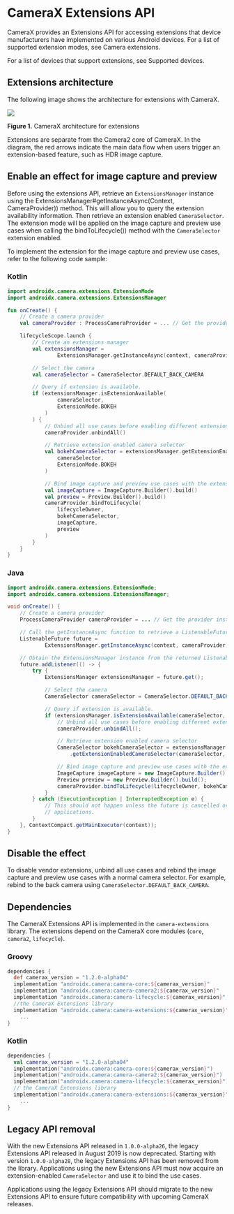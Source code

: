 # CameraX Extensions API

CameraX provides an Extensions API for accessing extensions that device manufacturers have implemented on various Android devices. For a list of supported extension modes, see Camera extensions.

For a list of devices that support extensions, see Supported devices.

Extensions architecture
-----------------------

The following image shows the architecture for extensions with CameraX.

![](https://developer.android.com/static/images/training/camera/camerax/camerax-architecture.png)

**Figure 1.** CameraX architecture for extensions

Extensions are separate from the Camera2 core of CameraX. In the diagram, the red arrows indicate the main data flow when users trigger an extension-based feature, such as HDR image capture.

Enable an effect for image capture and preview
----------------------------------------------

Before using the extensions API, retrieve an `ExtensionsManager` instance using the ExtensionsManager#getInstanceAsync(Context, CameraProvider)) method. This will allow you to query the extension availability information. Then retrieve an extension enabled `CameraSelector`. The extension mode will be applied on the image capture and preview use cases when calling the bindToLifecycle()) method with the `CameraSelector` extension enabled.

To implement the extension for the image capture and preview use cases, refer to the following code sample:

### Kotlin

```kotlin
import androidx.camera.extensions.ExtensionMode
import androidx.camera.extensions.ExtensionsManager

fun onCreate() {
    // Create a camera provider
    val cameraProvider : ProcessCameraProvider = ... // Get the provider instance

    lifecycleScope.launch {
        // Create an extensions manager
        val extensionsManager =
                ExtensionsManager.getInstanceAsync(context, cameraProvider).await()

        // Select the camera
        val cameraSelector = CameraSelector.DEFAULT_BACK_CAMERA

        // Query if extension is available.
        if (extensionsManager.isExtensionAvailable(
                cameraSelector,
                ExtensionMode.BOKEH
            )
        ) {
            // Unbind all use cases before enabling different extension modes.
            cameraProvider.unbindAll()

            // Retrieve extension enabled camera selector
            val bokehCameraSelector = extensionsManager.getExtensionEnabledCameraSelector(
                cameraSelector,
                ExtensionMode.BOKEH
            )

            // Bind image capture and preview use cases with the extension enabled camera selector.
            val imageCapture = ImageCapture.Builder().build()
            val preview = Preview.Builder().build()
            cameraProvider.bindToLifecycle(
                lifecycleOwner,
                bokehCameraSelector,
                imageCapture,
                preview
            )
        }
    }
}
```

### Java

```java
import androidx.camera.extensions.ExtensionMode;
import androidx.camera.extensions.ExtensionsManager;

void onCreate() {
    // Create a camera provider
    ProcessCameraProvider cameraProvider = ... // Get the provider instance

    // Call the getInstanceAsync function to retrieve a ListenableFuture object
    ListenableFuture future =
            ExtensionsManager.getInstanceAsync(context, cameraProvider);

    // Obtain the ExtensionsManager instance from the returned ListenableFuture object
    future.addListener(() -> {
        try {
            ExtensionsManager extensionsManager = future.get();

            // Select the camera
            CameraSelector cameraSelector = CameraSelector.DEFAULT_BACK_CAMERA;

            // Query if extension is available.
            if (extensionsManager.isExtensionAvailable(cameraSelector, ExtensionMode.BOKEH)) {
                // Unbind all use cases before enabling different extension modes.
                cameraProvider.unbindAll();

                // Retrieve extension enabled camera selector
                CameraSelector bokehCameraSelector = extensionsManager
                    .getExtensionEnabledCameraSelector(cameraSelector, ExtensionMode.BOKEH);

                // Bind image capture and preview use cases with the extension enabled camera selector.
                ImageCapture imageCapture = new ImageCapture.Builder().build();
                Preview preview = new Preview.Builder().build();
                cameraProvider.bindToLifecycle(lifecycleOwner, bokehCameraSelector, imageCapture, preview);
            }
        } catch (ExecutionException | InterruptedException e) {
            // This should not happen unless the future is cancelled or the thread is interrupted by
            // applications.
        }
    }, ContextCompact.getMainExecutor(context));
}
```

Disable the effect
------------------

To disable vendor extensions, unbind all use cases and rebind the image capture and preview use cases with a normal camera selector. For example, rebind to the back camera using `CameraSelector.DEFAULT_BACK_CAMERA`.

Dependencies
------------

The CameraX Extensions API is implemented in the `camera-extensions` library. The extensions depend on the CameraX core modules (`core`, `camera2`, `lifecycle`).

### Groovy

```groovy
dependencies {
  def camerax_version = "1.2.0-alpha04"
  implementation "androidx.camera:camera-core:${camerax_version}"
  implementation "androidx.camera:camera-camera2:${camerax_version}"
  implementation "androidx.camera:camera-lifecycle:${camerax_version}"
  //the CameraX Extensions library
  implementation "androidx.camera:camera-extensions:${camerax_version}"
    ...
}
```

### Kotlin

```kotlin
dependencies {
  val camerax_version = "1.2.0-alpha04"
  implementation("androidx.camera:camera-core:${camerax_version}")
  implementation("androidx.camera:camera-camera2:${camerax_version}")
  implementation("androidx.camera:camera-lifecycle:${camerax_version}")
  // the CameraX Extensions library
  implementation("androidx.camera:camera-extensions:${camerax_version}")
    ...
}
```

Legacy API removal
------------------

With the new Extensions API released in `1.0.0-alpha26`, the legacy Extensions API released in August 2019 is now deprecated. Starting with version `1.0.0-alpha28`, the legacy Extensions API has been removed from the library. Applications using the new Extensions API must now acquire an extension-enabled `CameraSelector` and use it to bind the use cases.

Applications using the legacy Extensions API should migrate to the new Extensions API to ensure future compatibility with upcoming CameraX releases.

